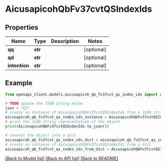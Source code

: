 # AicusapicohQbFv37cvtQSIndexIds


## Properties

Name | Type | Description | Notes
------------ | ------------- | ------------- | -------------
**qq** | **str** |  | [optional] 
**qd** | **str** |  | [optional] 
**intention** | **str** |  | [optional] 

## Example

```python
from openapi_client.models.aicusapicoh_qb_fv37cvt_qs_index_ids import AicusapicohQbFv37cvtQSIndexIds

# TODO update the JSON string below
json = "{}"
# create an instance of AicusapicohQbFv37cvtQSIndexIds from a JSON string
aicusapicoh_qb_fv37cvt_qs_index_ids_instance = AicusapicohQbFv37cvtQSIndexIds.from_json(json)
# print the JSON string representation of the object
print(AicusapicohQbFv37cvtQSIndexIds.to_json())

# convert the object into a dict
aicusapicoh_qb_fv37cvt_qs_index_ids_dict = aicusapicoh_qb_fv37cvt_qs_index_ids_instance.to_dict()
# create an instance of AicusapicohQbFv37cvtQSIndexIds from a dict
aicusapicoh_qb_fv37cvt_qs_index_ids_from_dict = AicusapicohQbFv37cvtQSIndexIds.from_dict(aicusapicoh_qb_fv37cvt_qs_index_ids_dict)
```
[[Back to Model list]](../README.md#documentation-for-models) [[Back to API list]](../README.md#documentation-for-api-endpoints) [[Back to README]](../README.md)


